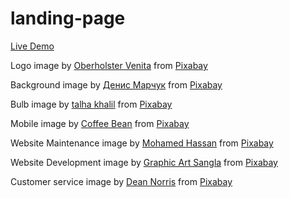 # landing-page

<a href="#">Live Demo</a>

Logo image by <a href="https://pixabay.com/users/artsybee-462611/?utm_source=link-attribution&amp;utm_medium=referral&amp;utm_campaign=image&amp;utm_content=1618917">Oberholster Venita</a> from <a href="https://pixabay.com//?utm_source=link-attribution&amp;utm_medium=referral&amp;utm_campaign=image&amp;utm_content=1618917">Pixabay</a>

Background image by <a href="https://pixabay.com/users/manuchi-1728328/?utm_source=link-attribution&amp;utm_medium=referral&amp;utm_campaign=image&amp;utm_content=2462431">Денис Марчук</a> from <a href="https://pixabay.com//?utm_source=link-attribution&amp;utm_medium=referral&amp;utm_campaign=image&amp;utm_content=2462431">Pixabay</a>

Bulb image by <a href="https://pixabay.com/users/talhakhalil007-5671515/?utm_source=link-attribution&amp;utm_medium=referral&amp;utm_campaign=image&amp;utm_content=4271251">talha khalil</a> from <a href="https://pixabay.com//?utm_source=link-attribution&amp;utm_medium=referral&amp;utm_campaign=image&amp;utm_content=4271251">Pixabay</a>

Mobile image by <a href="https://pixabay.com/users/coffeebeanworks-558718/?utm_source=link-attribution&amp;utm_medium=referral&amp;utm_campaign=image&amp;utm_content=2017982">Coffee Bean</a> from <a href="https://pixabay.com//?utm_source=link-attribution&amp;utm_medium=referral&amp;utm_campaign=image&amp;utm_content=2017982">Pixabay</a>

Website Maintenance image by <a href="https://pixabay.com/users/mohamed_hassan-5229782/?utm_source=link-attribution&amp;utm_medium=referral&amp;utm_campaign=image&amp;utm_content=6700615">Mohamed Hassan</a> from <a href="https://pixabay.com//?utm_source=link-attribution&amp;utm_medium=referral&amp;utm_campaign=image&amp;utm_content=6700615">Pixabay</a>

Website Development image by <a href="https://pixabay.com/users/graphicartsangla-6516708/?utm_source=link-attribution&amp;utm_medium=referral&amp;utm_campaign=image&amp;utm_content=4536630">Graphic Art Sangla</a> from <a href="https://pixabay.com//?utm_source=link-attribution&amp;utm_medium=referral&amp;utm_campaign=image&amp;utm_content=4536630">Pixabay</a>

Customer service image by <a href="https://pixabay.com/users/deans_icons-2620543/?utm_source=link-attribution&amp;utm_medium=referral&amp;utm_campaign=image&amp;utm_content=1433639">Dean Norris</a> from <a href="https://pixabay.com//?utm_source=link-attribution&amp;utm_medium=referral&amp;utm_campaign=image&amp;utm_content=1433639">Pixabay</a>